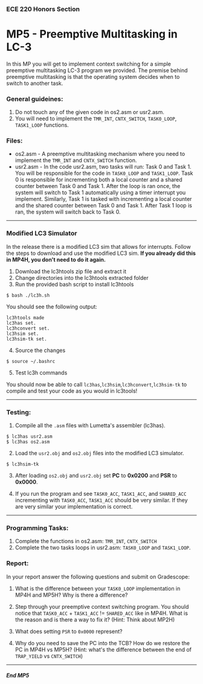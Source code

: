 ### ECE 220 Honors Section
# MP5 - Preemptive Multitasking in LC-3

In this MP you will get to implement context switching for a simple preemptive multitasking LC-3 program we provided. The premise behind preemptive multitasking is that the operating system decides when to switch to another task. 

### General guideines:   
1. Do not touch any of the given code in os2.asm or usr2.asm.
2. You will need to implement the `TMR_INT`, `CNTX_SWITCH`, `TASK0_LOOP`, `TASK1_LOOP` functions.

### Files:

- os2.asm - A preemptive multitasking mechanism where you need to implement the `TMR_INT` and `CNTX_SWITCH` function.
- usr2.asm - In the code usr2.asm, two tasks will run: Task 0 and Task 1. You will be responsible for the code in `TASK0_LOOP` and `TASK1_LOOP`. Task 0 is responsible for incrementing both a local counter and a shared counter between Task 0 and Task 1. After the loop is ran once, the system will switch to Task 1 automatically using a timer interrupt you implement. Similarly, Task 1 is tasked with incrementing a local counter and the shared counter between Task 0 and Task 1. After Task 1 loop is ran, the system will switch back to Task 0.

---
### Modified LC3 Simulator
In the release there is a modified LC3 sim that allows for interrupts. Follow the steps to download and use the modified LC3 sim. **If you already did this in MP4H, you don't need to do it again.**

  1. Download the lc3htools zip file and extract it
  2. Change directories into the lc3htools extracted folder
  3. Run the provided bash script to install lc3htools

    $ bash ./lc3h.sh
  
  You should see the following output:

    lc3htools made
    lc3has set.
    lc3hconvert set.
    lc3hsim set.
    lc3hsim-tk set.

  4. Source the changes

    $ source ~/.bashrc

  5. Test lc3h commands
  
  You should now be able to call `lc3has`,`lc3hsim`,`lc3hconvert`,`lc3hsim-tk` to compile and test your code as you would in lc3tools!

---
### Testing:  
    
  1. Compile all the `.asm` files with Lumetta's assembler (lc3has). 

    $ lc3has usr2.asm 
    $ lc3has os2.asm 

  2. Load the `usr2.obj` and `os2.obj` files into the modified LC3 simulator.

    $ lc3hsim-tk

  3. After loading `os2.obj` and `usr2.obj` set **PC** to **0x0200** and **PSR** to **0x0000**. 

  4. If you run the program and see `TASK0_ACC`, `TASK1_ACC`, and `SHARED_ACC` incrementing with `TASK0_ACC`, `TASK1_ACC` should be very similar. If they are very similar your implementation is correct.


---
### Programming Tasks: 

  1. Complete the functions in os2.asm: `TMR_INT`, `CNTX_SWITCH`
  2. Complete the two tasks loops in usr2.asm: `TASK0_LOOP` and `TASK1_LOOP`.

### Report:
In your report answer the following questions and submit on Gradescope:
  1. What is the difference between your `TASK0_LOOP` implementation in MP4H and MP5H? Why is there a difference? 
    
  2. Step through your preemptive context switching program. You should notice that `TASK0_ACC` + `TASK1_ACC` != `SHARED_ACC` like in MP4H. What is the reason and is there a way to fix it? (Hint: Think about MP2H)
      
  3. What does setting `PSR` to `0x0000` represent?

  4. Why do you need to save the PC into the TCB? How do we restore the PC in MP4H vs MP5H? (Hint: what's the difference between the end of `TRAP_YIELD` vs `CNTX_SWITCH`)

---
##### End MP5
